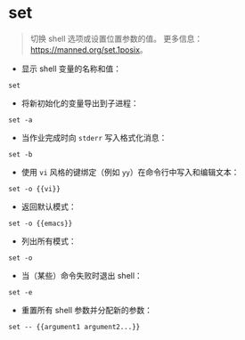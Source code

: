 # set

> 切换 shell 选项或设置位置参数的值。
> 更多信息：<https://manned.org/set.1posix>。

- 显示 shell 变量的名称和值：

`set`

- 将新初始化的变量导出到子进程：

`set -a`

- 当作业完成时向 `stderr` 写入格式化消息：

`set -b`

- 使用 `vi` 风格的键绑定（例如 `yy`）在命令行中写入和编辑文本：

`set -o {{vi}}`

- 返回默认模式：

`set -o {{emacs}}`

- 列出所有模式：

`set -o`

- 当（某些）命令失败时退出 shell：

`set -e`

- 重置所有 shell 参数并分配新的参数：

`set -- {{argument1 argument2...}}`